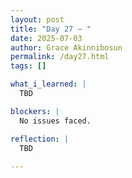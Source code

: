 ```yaml
---
layout: post
title: "Day 27 – "
date: 2025-07-03
author: Grace Akinnibosun
permalink: /day27.html
tags: []

what_i_learned: |
  TBD

blockers: |
  No issues faced.

reflection: |
  TBD
 
---
```

